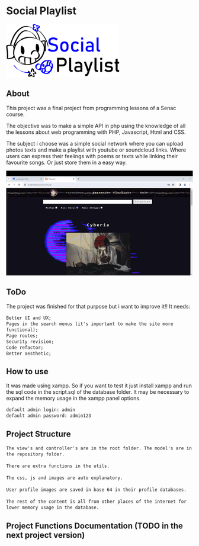 # Social Playlist

<img src="logo.png" alt="image showing the site logo two persons wearing headphone's and the site's name">

## About
This project was a final project from programming lessons of a Senac course.

The objective was to make a simple API in php using the knowledge of all the lessons about web programming with PHP, Javascript, Html and CSS.

The subject i choose was a simple social network where you can upload photos texts and make a playlist with youtube or soundcloud links. Where users can express their feelings with poems or texts while linking their favourite songs. Or just store them in a easy way.

<img src="gif1.gif" alt="Gif showing the site usage and appearence">

## ToDo
The project was finished for that purpose but i want to improve it!! It needs:

    Better UI and UX;
    Pages in the search menus (it's important to make the site more functional);
    Page routes;
    Security revision;
    Code refactor;
    Better aesthetic;

## How to use
It was made using xampp. So if you want to test it just install xampp and run the sql code in the script.sql of the database folder. It may be necessary to expand the memory usage in the xampp panel options.

    default admin login: admin 
    default admin password: admin123

## Project Structure
    The view's and controller's are in the root folder. The model's are in the repository folder.

    There are extra functions in the utils.

    The css, js and images are auto explanatory.

    User profile images are saved in base 64 in their profile databases.

    The rest of the content is all from other places of the internet for lower memory usage in the database.

## Project Functions Documentation (TODO in the next project version)

